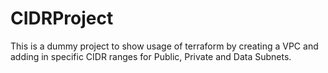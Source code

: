 # CIDRProject

This is a dummy project to show usage of terraform by creating a VPC and adding in specific CIDR ranges for Public, Private and Data Subnets.
